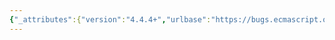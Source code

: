 ```yaml
---
{"_attributes":{"version":"4.4.4+","urlbase":"https://bugs.ecmascript.org/","maintainer":"dherman@mozilla.com"},"bug":{"bug_id":2812,"creation_ts":"2014-05-04 08:54:00 -0700","short_desc":"ExportDeclaration grammar is ambigious","delta_ts":"2015-07-10 08:34:16 -0700","product":"Draft for 6th Edition","component":"Modules","version":"Rev 24: April 27, 2014 Draft","rep_platform":"All","op_sys":"All","bug_status":"RESOLVED","resolution":"FIXED","priority":"High","bug_severity":"major","everconfirmed":true,"reporter":{"uid":"arv","name":"Erik Arvidsson"},"assigned_to":{"uid":"allen","name":"Allen Wirfs-Brock"},"cc":["dherman","erik.arvidsson","jmdyck","jorendorff","samth"],"long_desc":[{"commentid":8112,"comment_count":0,"who":{"uid":"arv","name":"Erik Arvidsson"},"bug_when":"2014-05-04 08:54:00 -0700","thetext":"http://people.mozilla.org/~jorendorff/es6-draft.html#sec-exports\n\nExportDeclaration :\n  ...\n  export ExportClause[NoReference] FromClause ;\n  export ExportClause ;\n  ...\n\nTo handle the above we need to first look ahead after all of ExportClause to know if [NoReference] should be set or not. Other options include using a cover grammar again or add \"static semantics early errors\" for this."},{"commentid":8141,"comment_count":1,"who":{"uid":"jmdyck","name":"Michael Dyck"},"bug_when":"2014-05-04 13:01:19 -0700","thetext":"(Changing this bug's 'Version' from Rev 21 to Rev 24, since the latter was the current version when the bug was submitted, and there doesn't appear to be anything specific to Rev 21 in the Description.)"},{"commentid":8864,"comment_count":2,"who":{"uid":"arv","name":"Erik Arvidsson"},"bug_when":"2014-06-05 10:13:22 -0700","thetext":"We talked about this face to face and the simplest solution is to use IdentifierName in both cases. Since we have to check that the name is exported anyway we will get early errors anyway.\n\nWe can therefore remove the [NoReference] parameter."},{"commentid":10169,"comment_count":3,"who":{"uid":"allen","name":"Allen Wirfs-Brock"},"bug_when":"2014-09-09 09:59:58 -0700","thetext":"fixed in rev28 editor's draft\n\nkeep just the IdentiferName form and added early errors that restrict the \"Reference\" form in the same ways as IdentiferReference."},{"commentid":10371,"comment_count":4,"who":{"uid":"allen","name":"Allen Wirfs-Brock"},"bug_when":"2014-10-14 15:17:41 -0700","thetext":"fixed in rev28"}]}}
---
```


